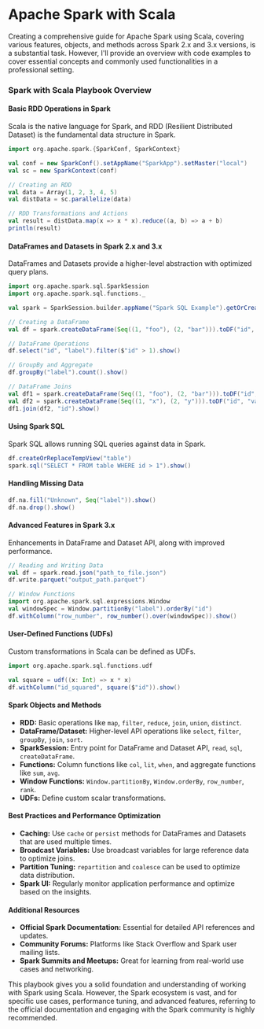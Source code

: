# Apache Spark with Scala

Creating a comprehensive guide for Apache Spark using Scala, covering various features, objects, and methods across Spark 2.x and 3.x versions, is a substantial task. However, I'll provide an overview with code examples to cover essential concepts and commonly used functionalities in a professional setting.

### Spark with Scala Playbook Overview

#### Basic RDD Operations in Spark

Scala is the native language for Spark, and RDD (Resilient Distributed Dataset) is the fundamental data structure in Spark.

```scala
import org.apache.spark.{SparkConf, SparkContext}

val conf = new SparkConf().setAppName("SparkApp").setMaster("local")
val sc = new SparkContext(conf)

// Creating an RDD
val data = Array(1, 2, 3, 4, 5)
val distData = sc.parallelize(data)

// RDD Transformations and Actions
val result = distData.map(x => x * x).reduce((a, b) => a + b)
println(result)
```

#### DataFrames and Datasets in Spark 2.x and 3.x

DataFrames and Datasets provide a higher-level abstraction with optimized query plans.

```scala
import org.apache.spark.sql.SparkSession
import org.apache.spark.sql.functions._

val spark = SparkSession.builder.appName("Spark SQL Example").getOrCreate()

// Creating a DataFrame
val df = spark.createDataFrame(Seq((1, "foo"), (2, "bar"))).toDF("id", "label")

// DataFrame Operations
df.select("id", "label").filter($"id" > 1).show()

// GroupBy and Aggregate
df.groupBy("label").count().show()

// DataFrame Joins
val df1 = spark.createDataFrame(Seq((1, "foo"), (2, "bar"))).toDF("id", "label")
val df2 = spark.createDataFrame(Seq((1, "x"), (2, "y"))).toDF("id", "value")
df1.join(df2, "id").show()
```

#### Using Spark SQL

Spark SQL allows running SQL queries against data in Spark.

```scala
df.createOrReplaceTempView("table")
spark.sql("SELECT * FROM table WHERE id > 1").show()
```

#### Handling Missing Data

```scala
df.na.fill("Unknown", Seq("label")).show()
df.na.drop().show()
```

#### Advanced Features in Spark 3.x

Enhancements in DataFrame and Dataset API, along with improved performance.

```scala
// Reading and Writing Data
val df = spark.read.json("path_to_file.json")
df.write.parquet("output_path.parquet")

// Window Functions
import org.apache.spark.sql.expressions.Window
val windowSpec = Window.partitionBy("label").orderBy("id")
df.withColumn("row_number", row_number().over(windowSpec)).show()
```

#### User-Defined Functions (UDFs)

Custom transformations in Scala can be defined as UDFs.

```scala
import org.apache.spark.sql.functions.udf

val square = udf((x: Int) => x * x)
df.withColumn("id_squared", square($"id")).show()
```

#### Spark Objects and Methods

- **RDD:** Basic operations like `map`, `filter`, `reduce`, `join`, `union`, `distinct`.
- **DataFrame/Dataset:** Higher-level API operations like `select`, `filter`, `groupBy`, `join`, `sort`.
- **SparkSession:** Entry point for DataFrame and Dataset API, `read`, `sql`, `createDataFrame`.
- **Functions:** Column functions like `col`, `lit`, `when`, and aggregate functions like `sum`, `avg`.
- **Window Functions:** `Window.partitionBy`, `Window.orderBy`, `row_number`, `rank`.
- **UDFs:** Define custom scalar transformations.

#### Best Practices and Performance Optimization

- **Caching:** Use `cache` or `persist` methods for DataFrames and Datasets that are used multiple times.
- **Broadcast Variables:** Use broadcast variables for large reference data to optimize joins.
- **Partition Tuning:** `repartition` and `coalesce` can be used to optimize data distribution.
- **Spark UI:** Regularly monitor application performance and optimize based on the insights.

#### Additional Resources

- **Official Spark Documentation:** Essential for detailed API references and updates.
- **Community Forums:** Platforms like Stack Overflow and Spark user mailing lists.
- **Spark Summits and Meetups:** Great for learning from real-world use cases and networking.

This playbook gives you a solid foundation and understanding of working with Spark using Scala. However, the Spark ecosystem is vast, and for specific use cases, performance tuning, and advanced features, referring to the official documentation and engaging with the Spark community is highly recommended.